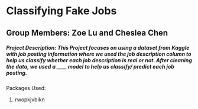 # Classifying Fake Jobs
## Group Members: Zoe Lu and Cheslea Chen

##### Project Description: This Project focuses on using a dataset from Kaggle with job posting information where we used the job description column to help us classify whether each job description is real or not. After cleaning the data, we used a ____ model to help us classify/ predict each job posting. 

Packages Used: 
1. rwopkjvbikn
